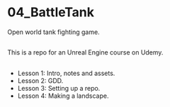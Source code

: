 # 04_BattleTank
Open world tank fighting game. 
##
This is a repo for an Unreal Engine course on Udemy.
##
* Lesson 1: Intro, notes and assets.
* Lesson 2: GDD.
* Lesson 3: Setting up a repo.
* Lesson 4: Making a landscape.
